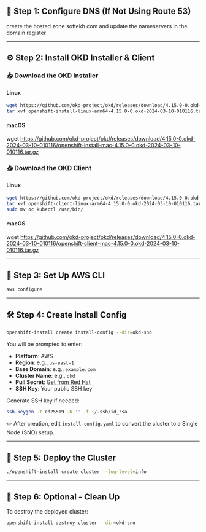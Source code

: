 ## 🧭 Step 1: Configure DNS (If Not Using Route 53)

create the hosted zone softekh.com and update the nameservers in the domain register

---

## ⚙️ Step 2: Install OKD Installer & Client

### 📥 Download the OKD Installer

#### Linux

```bash
wget https://github.com/okd-project/okd/releases/download/4.15.0-0.okd-2024-03-10-010116/openshift-install-linux-4.15.0-0.okd-2024-03-10-010116.tar.gz
tar xvf openshift-install-linux-arm64-4.15.0-0.okd-2024-03-10-010116.tar.gz
```

#### macOS

wget https://github.com/okd-project/okd/releases/download/4.15.0-0.okd-2024-03-10-010116/openshift-install-mac-4.15.0-0.okd-2024-03-10-010116.tar.gz

### 📥 Download the OKD Client

#### Linux

```bash
wget https://github.com/okd-project/okd/releases/download/4.15.0-0.okd-2024-03-10-010116/openshift-client-linux-4.15.0-0.okd-2024-03-10-010116.tar.gz
tar xvf openshift-client-linux-arm64-4.15.0-0.okd-2024-03-10-010116.tar.gz
sudo mv oc kubectl /usr/bin/
```

#### macOS

wget https://github.com/okd-project/okd/releases/download/4.15.0-0.okd-2024-03-10-010116/openshift-client-mac-4.15.0-0.okd-2024-03-10-010116.tar.gz

---

## 🔐 Step 3: Set Up AWS CLI

```bash
aws configure
```

---

## 🛠️ Step 4: Create Install Config

```bash
openshift-install create install-config --dir=okd-sno
```

You will be prompted to enter:

* **Platform**: AWS
* **Region**: e.g., `us-east-1`
* **Base Domain**: e.g., `example.com`
* **Cluster Name**: e.g., `okd`
* **Pull Secret**: [Get from Red Hat](https://cloud.redhat.com/openshift/install/pull-secret)
* **SSH Key**: Your public SSH key

Generate SSH key if needed:

```bash
ssh-keygen -t ed25519 -N '' -f ~/.ssh/id_rsa
```

✏️ After creation, edit `install-config.yaml` to convert the cluster to a Single Node (SNO) setup.

---

## 🚀 Step 5: Deploy the Cluster

```bash
./openshift-install create cluster --log-level=info
```

---

## 🧹 Step 6: Optional - Clean Up

To destroy the deployed cluster:

```bash
openshift-install destroy cluster --dir=okd-sno
```
